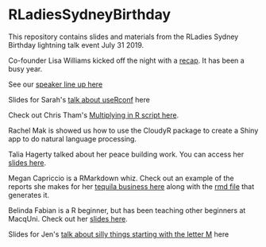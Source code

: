 # RLadiesSydneyBirthday

This repository contains slides and materials from the RLadies Sydney Birthday lightning talk event July 31 2019. 

Co-founder Lisa Williams kicked off the night with a [recap](https://github.com/jenrichmond/RLadiesSydneyBirthday/blob/master/slides_code/year%20in%20review.pptx). It has been a busy year. 

See our [speaker line up here](https://jenrichmond.github.io/RLadiesSydneyBirthday/#1)

Slides for Sarah's [talk about useRconf](http://bit.ly/RLadies-Birthday) here

Check out Chris Tham's [Multiplying in R script here](https://github.com/jenrichmond/RLadiesSydneyBirthday/blob/master/slides_code/multiplication_R.R). 

Rachel Mak is showed us how to use the CloudyR package to create a Shiny app to do natural language processing. 

Talia Hagerty talked about her peace building work. You can access her [slides here](https://github.com/jenrichmond/RLadiesSydneyBirthday/blob/master/slides_code/Talia_R%20for%20World%20Peace.pptx). 

Megan Capriccio is a RMarkdown whiz. Check out an example of the reports she makes for her [tequila business here](https://github.com/jenrichmond/RLadiesSydneyBirthday/blob/master/slides_code/Megan_VikeraEngClassReport.pdf) along with the [rmd file](https://github.com/jenrichmond/RLadiesSydneyBirthday/blob/master/slides_code/Megan_VikeraEngClassReport.rmd) that generates it. 

Belinda Fabian is a R beginner, but has been teaching other beginners at MacqUni. Check out her [slides here](https://github.com/jenrichmond/RLadiesSydneyBirthday/blob/master/slides_code/FABIAN_RLadiesSyd_Rmicrobiome_Jul2019.pptx). 

Slides for Jen's [talk about silly things starting with the letter M](https://jenrichmond.github.io/RLadiesSydneyBirthday/mmm/#1) here

